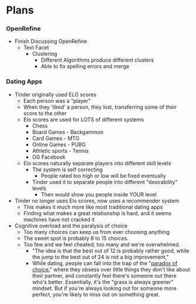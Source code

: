 # Plans

### OpenRefine

- Finish Discussing OpenRefine
  - Text Facet
    - Clustering
      - Different Algorithms produce different clusters
      - Able to fix spelling errors and merge



### Dating Apps

- Tinder originally used ELO scores
  - Each person was a "player"
  - When they 'liked' a person, they lost, transferring some of their score to the other
  - Elo scores are used for LOTS of different systems
    - Chess
    - Board Games - Backgammon
    - Card Games - MTG
    - Online Games - PUBG
    - Athletic sports - Tennis
    - OG Facebook
  - Elo scores naturally separate players into different skill levels
    - The system is self correcting
      - People rated too high or low will be fixed eventually
    - Tinder used it to separate people into different "desirability" levels
      - Then would show you people inside YOUR level
- Tinder no longer uses Elo scores, now uses a recommender system
  - This makes it much more like most traditional dating apps
  - Finding what makes a great relationship is hard, and it seems machines have not cracked it
- Cognitive overload and the paralysis of choice
  - Too many choices can keep us from ever choosing anything
  - The sweet spot is probably 8 to 15 choices.
  - Too few and we feel cheated; too many and we're overwhelmed.
    - "The idea is that the best out of 12 is probably rather good, while the jump to the best out of 24 is not a big improvement,"
    - While dating, people can fall into the trap of the "[paradox of choice](https://www.businessinsider.com/how-the-paradox-of-choice-could-explain-why-youre-still-single-2018-2?r=US&IR=T)," where they obsess over little things they don't like about their partner, and constantly feel there's someone out there who's better. Essentially, it's the "grass is always greener" mindset. But if you're always looking out for someone more perfect, you're likely to miss out on something great.